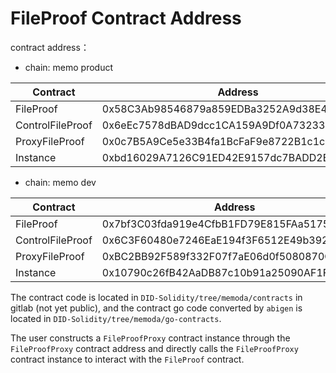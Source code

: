 # FileProof Contract Address

contract address：

* chain: memo product

| Contract        | Address |
|----------------------|--------------------------------------------|
| FileProof        | 0x58C3Ab98546879a859EDBa3252A9d38E43C9cbee     |
| ControlFileProof | 0x6eEc7578dBAD9dcc1CA159A9Df0A73233548b89a     |
| ProxyFileProof   | 0x0c7B5A9Ce5e33B4fa1BcFaF9e8722B1c1c23243B     |
| Instance         | 0xbd16029A7126C91ED42E9157dc7BADD2B3a81189     |

* chain: memo dev

| Contract        | Address |
|----------------------|--------------------------------------------|
| FileProof        | 0x7bf3C03fda919e4CfbB1FD79E815FAa51755720d     |
| ControlFileProof | 0x6C3F60480e7246EaE194f3F6512E49b392B76D7c     |
| ProxyFileProof   | 0xBC2BB92F589f332F07f7aE06d0f5080870CE0467     |
| Instance         | 0x10790c26fB42AaDB87c10b91a25090AF1Ff5352E     |

The contract code is located in `DID-Solidity/tree/memoda/contracts` in gitlab (not yet public), and the contract go code converted by `abigen` is located in `DID-Solidity/tree/memoda/go-contracts`.

The user constructs a `FileProofProxy` contract instance through the `FileProofProxy` contract address and directly calls the `FileProofProxy` contract instance to interact with the `FileProof` contract.
